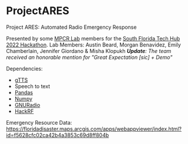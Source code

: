 # ProjectARES
Project ARES: Automated Radio Emergency Response

Presented by some [MPCR Lab](https://mpcrlab.com/) members for the [South Florida Tech Hub 2022 Hackathon](https://techhubsouthflorida.org/meetups/hackathon/). 
Lab Members: Austin Beard, Morgan Benavidez, Emily Chamberlain, Jennifer Giordano & Misha Klopukh
_**Update**: The team received an honorable mention for "Great Expectation [sic] + Demo"_

Dependencies:
 * [gTTS](https://pypi.org/project/gTTS/)
 * Speech to text
 * [Pandas](https://pandas.pydata.org/)
 * [Numpy](https://numpy.org/)
 * [GNURadio](https://www.gnuradio.org/)
 * [HackRF](https://greatscottgadgets.com/hackrf/one/)
 
Emergency Resource Data: https://floridadisaster.maps.arcgis.com/apps/webappviewer/index.html?id=f5628cfc02ca42b4a3853c69d8ff804b
